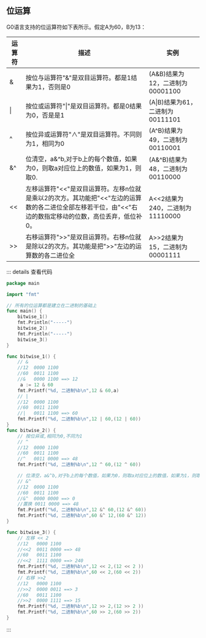 ## 位运算

G0语言支持的位运算符如下表所示。假定A为60，B为13：

| 运算符 | 描述                                               | 实例                                 |
| ------ | -------------------------------------------------- | ------------------------------------ |
| &      | 按位与运算符"&"是双目运算符。都是1结果为1，否则是0 | (A&B)结果为12，二进制为00001100      |
|   \|     | 按位或运算符"\|"是双目运算符。都是0结果为0，否是是1 | (A\|B)结果为61，二进制为00111101 |
| ^ | 按位异或运算符"∧"是双目运算符。不同则为1，相同为0 | (A^B)结果为49，二进制为00110001 |
| &^ | 位清空，a&^b,对于b上的每个数值，如果为0，则取a对应位上的数值，如果为1，则取0. | (A&^B)结果为48，二进制为00110000 |
| << | 左移运算符"<<"是双目运算符。左移n位就是乘以2的次方。其功能把"<<"左边的运算数的各二进位全部左移若干位，由"<<"右边的数指定移动的位数，高位丢弃，低位补0。 | A<<2结果为240，二进制为11110000 |
| >> | 右移运算符">>"是双目运算符。右移n位就是除以2的次方。其功能是把">>"左边的运算数的各二进位全 | A>>2结果为15，二进制为00001111 |


::: details 查看代码
```go
package main

import "fmt"

// 所有的位运算都是建立在二进制的基础上
func main() {
	bitwise_1()
	fmt.Println("-----")
	bitwise_2()
	fmt.Println("-----")
	bitwise_3()
}

func bitwise_1() {
	// &
	//12  0000 1100
	//60  0011 1100
	//&   0000 1100 ==> 12
	 a := 12 & 60
	fmt.Printf("%d, 二进制%b\n",12 & 60,a)
	// |
	//12  0000 1100
	//60  0011 1100
	//|   0011 1100 ==> 60
	fmt.Printf("%d, 二进制%b\n",12 | 60,(12 | 60))
}
func bitwise_2() {
	// 按位异或,相同为0,不同为1
	// ^
	//12  0000 1100
	//60  0011 1100
	//^   0011 0000 ==> 48
	fmt.Printf("%d, 二进制%b\n",12 ^ 60,(12 ^ 60))

	// 位清空，a&^b,对于b上的每个数值，如果为0，则取a对应位上的数值，如果为1，则取0.
	// &^
	//12  0000 1100
	//60  0011 1100
	//&^  0000 0000 ==> 0
	//置换 0011 0000 ==> 48
	fmt.Printf("%d, 二进制%b\n",12 &^ 60,(12 &^ 60))
	fmt.Printf("%d, 二进制%b\n",60 &^ 12,(60 &^ 12))
}

func bitwise_3() {
	// 左移 << 2
	//12   0000 1100
	//<<2  0011 0000 ==> 48
	//60   0011 1100
	//<<2  1111 0000 ==> 240
	fmt.Printf("%d, 二进制%b\n",12 << 2,(12 << 2 ))
	fmt.Printf("%d, 二进制%b\n",60 << 2,(60 << 2))
	// 右移 >>2
	//12   0000 1100
	//>>2  0000 0011 ==> 3
	//60   0011 1100
	//>>2  0000 1111 ==> 15
	fmt.Printf("%d, 二进制%b\n",12 >> 2,(12 >> 2 ))
	fmt.Printf("%d, 二进制%b\n",60 >> 2,(60 >> 2))
}
```
:::











